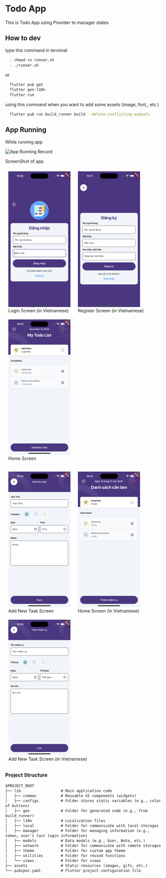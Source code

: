 # Todo App

This is Todo App using Provider to manager states

## How to dev

type this command in terminal

```sh
  - chmod +x runner.sh
  - ./runner.sh
```

or

```sh
  flutter pub get
  flutter gen-l10n
  flutter run
```

using this command when you want to add some assets (image, font,, etc.)

```sh
  flutter pub run build_runner build --delete-conflicting-outputs
```

## App Running

While running app

<img src="screenshots/AppRecord.gif" alt="App Running Record" width="200">

ScreenShot of app

<p align="center">
  <figure style="display:inline-block; margin: 10px;">
    <img src="screenshots/LoginScreen.png" alt="Signin Screen" width="200">
    <figcaption>Login Screen (in Vietnamese)</figcaption>
  </figure>
  <figure style="display:inline-block; margin: 10px;">
    <img src="screenshots/RegisterScreen.png" alt="Sign up Screen" width="200">
    <figcaption>Register Screen (in Vietnamese)</figcaption>
  </figure>
  <figure style="display:inline-block; margin: 10px;">
    <img src="screenshots/HomeScreen.png" alt="Home Screen" width="200">
    <figcaption>Home Screen</figcaption>
  </figure>
</p>

<p align="center">
  <figure style="display:inline-block; margin: 10px;">
    <img src="screenshots/AddNewTaskScreen.png" alt="Add New Task Screen" width="200">
    <figcaption>Add New Task Screen</figcaption>
  </figure>
  <figure style="display:inline-block; margin: 10px;">
    <img src="screenshots/HomeScreenVnLanguage.png" alt="Home Screen VN" width="200">
    <figcaption>Home Screen (in Vietnamese)</figcaption>
  </figure>
  <figure style="display:inline-block; margin: 10px;">
    <img src="screenshots/AddNewTaskScreenVnLanguage.png" alt="Add New Task Screen VN" width="200">
    <figcaption>Add New Task Screen (in Vietnamese)</figcaption>
  </figure>
</p>

### Project Structure

```
$PROJECT_ROOT
├── lib                  # Main application code
│   ├── common           # Reusable UI components (widgets)
│   ├── configs          # Folder stores static variables (e.g., color of buttons)
│   ├── gen              # Folder for generated code (e.g., from build_runner)
│   ├── l10n             # Localization files
│   ├── local            # Folder for communicate with local storages
│   ├── manager          # Folder for managing information (e.g., token, user's last login information)
│   ├── models           # Data models (e.g., User, Note, etc.)
│   ├── network          # Folder for communicate with remote storages
│   ├── theme            # Folder for custom app theme
│   ├── utilities        # Folder for reused functions
│   └── views            # Folder for views
├── assets               # Static resources (images, gifs, etc.)
└── pubspec.yaml         # Flutter project configuration file
```
